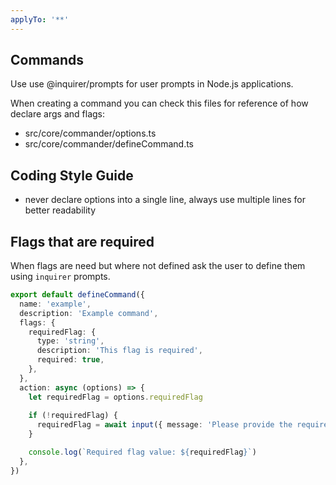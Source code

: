 ```yaml
---
applyTo: '**'
---
```


## Commands 

Use use @inquirer/prompts for user prompts in Node.js applications.

When creating a command you can check this files for reference of how declare args and flags:

- src/core/commander/options.ts
- src/core/commander/defineCommand.ts

## Coding Style Guide 

- never declare options into a single line, always use multiple lines for better readability

## Flags that are required 

When flags are need but where not defined ask the user to define them using `inquirer` prompts.

```ts
export default defineCommand({
  name: 'example',
  description: 'Example command',
  flags: {
    requiredFlag: {
      type: 'string',
      description: 'This flag is required',
      required: true,
    },
  },
  action: async (options) => {
    let requiredFlag = options.requiredFlag 
    
    if (!requiredFlag) {
      requiredFlag = await input({ message: 'Please provide the required flag value:' })
    }

    console.log(`Required flag value: ${requiredFlag}`)
  },
})
```